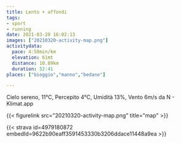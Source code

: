 ```yaml
---
title: Lento + affondi
tags:
- sport
- running
date: 2021-03-20 16:02:13
images: ["20210320-activity-map.png"]
activitydata:
  pace: 4:50min/km
  elevation: 61mt
  distance: 10.89km
  duration: 52:41
places: ["bioggio","manno","bedano"]

---
```


Cielo sereno, 11°C, Percepito 4°C, Umidità 13%, Vento 6m/s da N - Klimat.app

<!--more-->


{{< figurelink src="20210320-activity-map.png" title="map" >}}


{{< strava id=4979180872 embedId=9622b90eaff3591453330b3206ddace11448a9ea >}}
